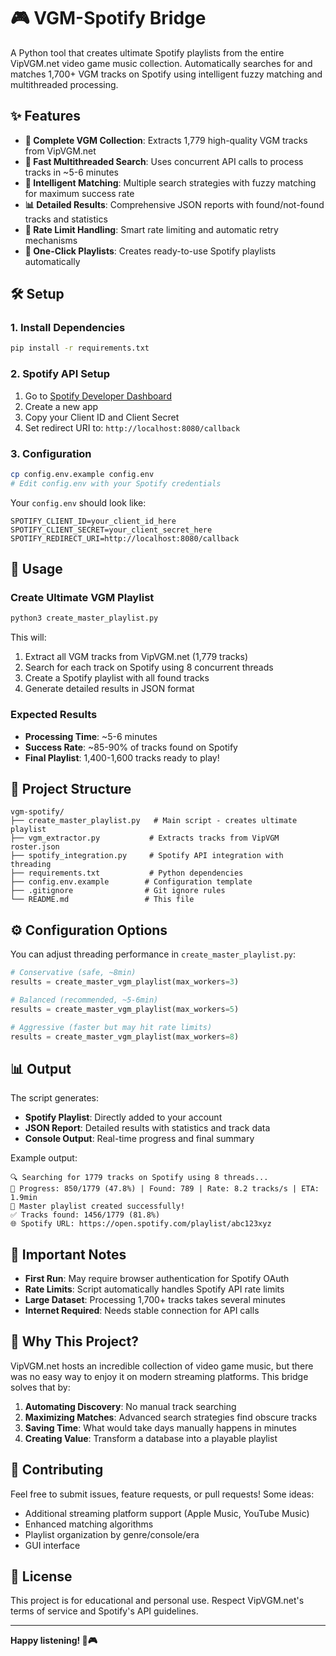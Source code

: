 # 🎮 VGM-Spotify Bridge

A Python tool that creates ultimate Spotify playlists from the entire VipVGM.net video game music collection. Automatically searches for and matches 1,700+ VGM tracks on Spotify using intelligent fuzzy matching and multithreaded processing.

## ✨ Features

- **🎵 Complete VGM Collection**: Extracts 1,779 high-quality VGM tracks from VipVGM.net
- **🚀 Fast Multithreaded Search**: Uses concurrent API calls to process tracks in ~5-6 minutes
- **🧠 Intelligent Matching**: Multiple search strategies with fuzzy matching for maximum success rate
- **📊 Detailed Results**: Comprehensive JSON reports with found/not-found tracks and statistics
- **🔄 Rate Limit Handling**: Smart rate limiting and automatic retry mechanisms
- **🎯 One-Click Playlists**: Creates ready-to-use Spotify playlists automatically

## 🛠️ Setup

### 1. Install Dependencies

```bash
pip install -r requirements.txt
```

### 2. Spotify API Setup

1. Go to [Spotify Developer Dashboard](https://developer.spotify.com/dashboard/applications)
2. Create a new app
3. Copy your Client ID and Client Secret
4. Set redirect URI to: `http://localhost:8080/callback`

### 3. Configuration

```bash
cp config.env.example config.env
# Edit config.env with your Spotify credentials
```

Your `config.env` should look like:

```
SPOTIFY_CLIENT_ID=your_client_id_here
SPOTIFY_CLIENT_SECRET=your_client_secret_here
SPOTIFY_REDIRECT_URI=http://localhost:8080/callback
```

## 🚀 Usage

### Create Ultimate VGM Playlist

```bash
python3 create_master_playlist.py
```

This will:

1. Extract all VGM tracks from VipVGM.net (1,779 tracks)
2. Search for each track on Spotify using 8 concurrent threads
3. Create a Spotify playlist with all found tracks
4. Generate detailed results in JSON format

### Expected Results

- **Processing Time**: ~5-6 minutes
- **Success Rate**: ~85-90% of tracks found on Spotify
- **Final Playlist**: 1,400-1,600 tracks ready to play!

## 📁 Project Structure

```
vgm-spotify/
├── create_master_playlist.py   # Main script - creates ultimate playlist
├── vgm_extractor.py           # Extracts tracks from VipVGM roster.json
├── spotify_integration.py     # Spotify API integration with threading
├── requirements.txt           # Python dependencies
├── config.env.example        # Configuration template
├── .gitignore                # Git ignore rules
└── README.md                 # This file
```

## ⚙️ Configuration Options

You can adjust threading performance in `create_master_playlist.py`:

```python
# Conservative (safe, ~8min)
results = create_master_vgm_playlist(max_workers=3)

# Balanced (recommended, ~5-6min)
results = create_master_vgm_playlist(max_workers=5)

# Aggressive (faster but may hit rate limits)
results = create_master_vgm_playlist(max_workers=8)
```

## 📊 Output

The script generates:

- **Spotify Playlist**: Directly added to your account
- **JSON Report**: Detailed results with statistics and track data
- **Console Output**: Real-time progress and final summary

Example output:

```
🔍 Searching for 1779 tracks on Spotify using 8 threads...
🎵 Progress: 850/1779 (47.8%) | Found: 789 | Rate: 8.2 tracks/s | ETA: 1.9min
🎉 Master playlist created successfully!
✅ Tracks found: 1456/1779 (81.8%)
🌐 Spotify URL: https://open.spotify.com/playlist/abc123xyz
```

## 🚨 Important Notes

- **First Run**: May require browser authentication for Spotify OAuth
- **Rate Limits**: Script automatically handles Spotify API rate limits
- **Large Dataset**: Processing 1,700+ tracks takes several minutes
- **Internet Required**: Needs stable connection for API calls

## 🎯 Why This Project?

VipVGM.net hosts an incredible collection of video game music, but there was no easy way to enjoy it on modern streaming platforms. This bridge solves that by:

1. **Automating Discovery**: No manual track searching
2. **Maximizing Matches**: Advanced search strategies find obscure tracks
3. **Saving Time**: What would take days manually happens in minutes
4. **Creating Value**: Transform a database into a playable playlist

## 🤝 Contributing

Feel free to submit issues, feature requests, or pull requests! Some ideas:

- Additional streaming platform support (Apple Music, YouTube Music)
- Enhanced matching algorithms
- Playlist organization by genre/console/era
- GUI interface

## 📄 License

This project is for educational and personal use. Respect VipVGM.net's terms of service and Spotify's API guidelines.

---

**Happy listening! 🎵🎮**
